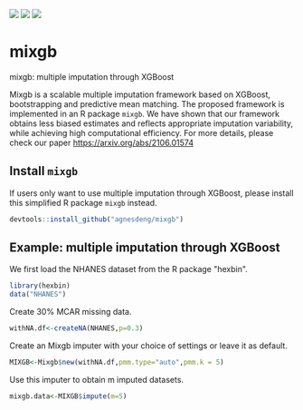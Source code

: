[![](https://img.shields.io/badge/Made%20With-R-9cf)](https://github.com/agnesdeng/misle)
[![](https://img.shields.io/badge/Version-1.0.0-brightgreen)](https://github.com/agnesdeng/misle)
[![](https://img.shields.io/badge/Lifecycle-Experimental-ff69b4)](https://github.com/agnesdeng/misle)

# mixgb
mixgb: multiple imputation through XGBoost

Mixgb is a scalable multiple imputation framework based on XGBoost, bootstrapping and predictive mean matching. The proposed framework is implemented in an R package `mixgb`. We have shown that our framework obtains less biased estimates and reflects appropriate imputation variability, while achieving high computational efficiency. For more details, please check our paper https://arxiv.org/abs/2106.01574


## Install `mixgb` 
If users only want to use multiple imputation through XGBoost, please install this simplified R package `mixgb` instead.
```r
devtools::install_github("agnesdeng/mixgb")
```

## Example: multiple imputation through XGBoost

We first load the NHANES dataset from the R package "hexbin".
``` r
library(hexbin)
data("NHANES")
```

Create 30% MCAR missing data.
``` r
withNA.df<-createNA(NHANES,p=0.3)
```

Create an Mixgb imputer with your choice of settings or leave it as default.
``` r
MIXGB<-Mixgb$new(withNA.df,pmm.type="auto",pmm.k = 5)
```

Use this imputer to obtain m imputed datasets.
``` r
mixgb.data<-MIXGB$impute(m=5)
``` 

